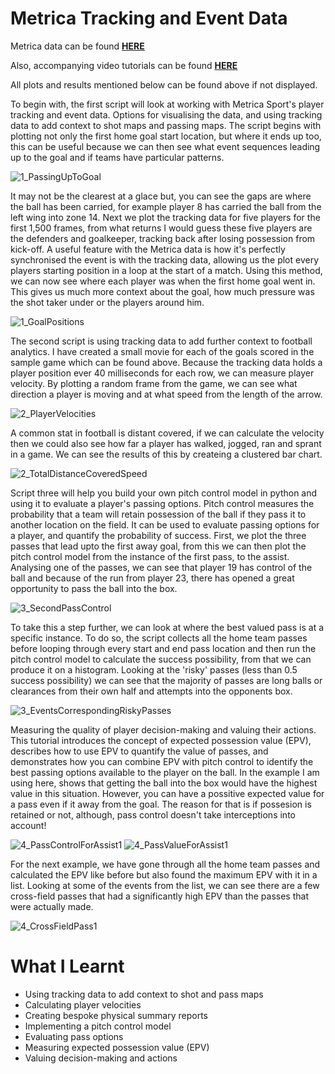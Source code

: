 # Metrica Tracking and Event Data

Metrica data can be found **<a href="https://github.com/metrica-sports/sample-data">HERE</a>**

Also, accompanying video tutorials can be found **<a href="https://www.youtube.com/watch?v=5X1cSehLg6s">HERE</a>**

All plots and results mentioned below can be found above if not displayed.

To begin with, the first script will look at working with Metrica Sport's player tracking and event data. Options for visualising the data, and using tracking data to add context to shot maps and passing maps. The script begins with plotting not only the first home goal start location, but where it ends up too, this can be useful because we can then see what event sequences leading up to the goal and if teams have particular patterns.

![1_PassingUpToGoal](1_PassingUpToGoal.png)

It may not be the clearest at a glace but, you can see the gaps are where the ball has been carried, for example player 8 has carried the ball from the left wing into zone 14. Next we plot the tracking data for five players for the first 1,500 frames, from what returns I would guess these five players are the defenders and goalkeeper, tracking back after losing possession from kick-off. A useful feature with the Metrica data is how it's perfectly synchronised the event is with the tracking data, allowing us the plot every players starting position in a loop at the start of a match. Using this method, we can now see where each player was when the first home goal went in. This gives us much more context about the goal, how much pressure was the shot taker under or the players around him.

![1_GoalPositions](1_GoalPositions.png)

The second script is using tracking data to add further context to football analytics. I have created a small movie for each of the goals scored in the sample game which can be found above. Because the tracking data holds a player position ever 40 milliseconds for each row, we can measure player velocity. By plotting a random frame from the game, we can see what direction a player is moving and at what speed from the length of the arrow.

![2_PlayerVelocities](2_PlayerVelocities.png)

A common stat in football is distant covered, if we can calculate the velocity then we could also see how far a player has walked, jogged, ran and sprant in a game. We can see the results of this by createing a clustered bar chart.

![2_TotalDistanceCoveredSpeed](2_TotalDistanceCoveredSpeed.png)

Script three will help you build your own pitch control model in python and using it to evaluate a player's passing options. Pitch control measures the probability that a team will retain possession of the ball if they pass it to another location on the field. It can be used to evaluate passing options for a player, and quantify the probability of success. First, we plot the three passes that lead upto the first away goal, from this we can then plot the pitch control model from the instance of the first pass, to the assist. Analysing one of the passes, we can see that player 19 has control of the ball and because of the run from player 23, there has opened a great opportunity to pass the ball into the box.

![3_SecondPassControl](3_SecondPassControl.png)

To take this a step further, we can look at where the best valued pass is at a specific instance. To do so, the script collects all the home team passes before looping through every start and end pass location and then run the pitch control model to calculate the success possibility, from that we can produce it on a histogram. Looking at the 'risky' passes (less than 0.5 success possibility) we can see that the majority of passes are long balls or clearances from their own half and attempts into the opponents box. 

![3_EventsCorrespondingRiskyPasses](3_EventsCorrespondingRiskyPasses.png)

Measuring the quality of player decision-making and valuing their actions. This tutorial introduces the concept of expected possession value (EPV), describes how to use EPV to quantify the value of passes, and demonstrates how you can combine EPV with pitch control to identify the best passing options available to the player on the ball. In the example I am using here, shows that getting the ball into the box would have the highest value in this situation. However, you can have a possitive expected value for a pass even if it away from the goal. The reason for that is if possesion is retained or not, although, pass control doesn't take interceptions into account!

![4_PassControlForAssist1](4_PassControlForAssist1.png)
![4_PassValueForAssist1](4_PassValueForAssist1.png)

For the next example, we have gone through all the home team passes and calculated the EPV like before but also found the maximum EPV with it in a list. Looking at some of the events from the list, we can see there are a few cross-field passes that had a significantly high EPV than the passes that were actually made.

![4_CrossFieldPass1](4_CrossFieldPass1.png)

# What I Learnt

- Using tracking data to add context to shot and pass maps
- Calculating player velocities
- Creating bespoke physical summary reports
- Implementing a pitch control model
- Evaluating pass options
- Measuring expected possession value (EPV)
- Valuing decision-making and actions
